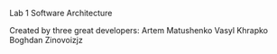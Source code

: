 Lab 1 Software Architecture

Created by three great developers:
Artem Matushenko
Vasyl Khrapko
Boghdan Zinovoizjz
